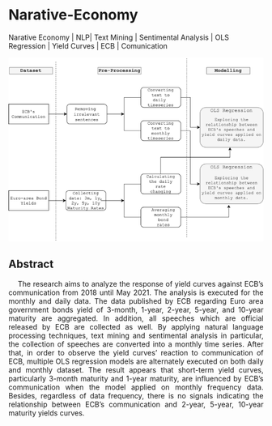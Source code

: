 # Narative-Economy
Narative Economy | NLP| Text Mining | Sentimental Analysis | OLS Regression | Yield Curves | ECB | Comunication

 ![text](https://github.com/jyanqa/Narative-Economy/blob/main/report/Diagram.png)

## Abstract

<p align="justify"> &emsp; The research aims to analyze the response of yield curves against ECB’s communication from 2018 until May 2021. The analysis is executed for the monthly and daily data. The data published by ECB regarding Euro area government bonds yield of 3-month, 1-year, 2-year, 5-year, and 10-year maturity are aggregated. In addition, all speeches which are official released by ECB are collected as well. By applying natural language processing techniques, text mining and sentimental analysis in particular, the collection of speeches are converted into a monthly time series. After that, in order to observe the yield curves’ reaction to communication of ECB, multiple OLS regression models are alternately executed on both daily and monthly dataset. The result appears that short-term yield curves, particularly 3-month maturity and 1-year maturity, are influenced by ECB’s communication when the model applied on monthly frequency data. Besides, regardless of data frequency, there is no signals indicating the relationship between ECB’s communication and 2-year, 5-year, 10-year maturity yields curves. </p>
